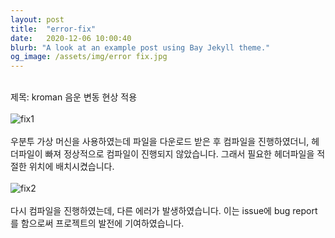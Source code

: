 ```yaml
---
layout: post
title:  "error-fix"
date:   2020-12-06 10:00:40
blurb: "A look at an example post using Bay Jekyll theme."
og_image: /assets/img/error fix.jpg
---
```

<br />
제목: kroman 음운 변동 현상 적용
<br />
<br />
<img src="{{ "/assets/img/error fix2.jpg" | absolute_url }}" alt="fix1" class="post-pic"/>
<br />
<br />
우분투 가상 머신을 사용하였는데 파일을 다운로드 받은 후 컴파일을 진행하였더니, 헤더파일이 빠져 정상적으로 컴파일이 진행되지 않았습니다. 그래서 필요한 헤더파일을 적절한 위치에 배치시켰습니다.
<br />
<br />
<img src="{{ "/assets/img/error fix.jpg" | absolute_url }}" alt="fix2" >
<br />
<br />
다시 컴파일을 진행하였는데, 다른 에러가 발생하였습니다. 이는 issue에 bug report를 함으로써 프로젝트의 발전에 기여하였습니다.
